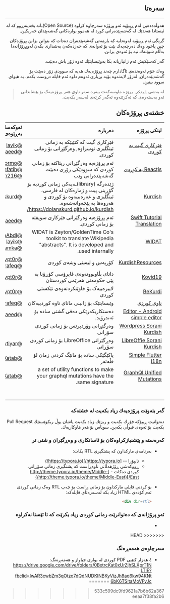 <div dir=rtl>

## سه‌ره‌تا

------



هه‌وڵده‌ده‌ین له‌م ڕیپۆیه‌ ئه‌و پڕۆژە سەرچاوە كراوه‌ (Open Source)ـانە بخه‌ینه‌ڕوو كه‌ له‌ ئیستادا هه‌ندێك لە گه‌شه‌پێده‌رانی كورد له ‌هه‌موو بواره‌كانی گه‌شه‌پێدان خه‌ریكین. 

گرنگی ئه‌م ڕیپۆیه‌ له‌وه‌دایه كه‌ یارمه‌تی گه‌شه‌پێده‌ران ده‌دات كه‌ بتوانن بزانن پڕۆژه‌كان چین یاخود وه‌ك ده‌رچه‌یه‌ك بێت بۆ ئه‌وانه‌ی كه‌ حه‌زده‌كه‌ن به‌شداری بكه‌ن له‌وپڕۆژانه‌دا بەڵام شوێنه‌ك نیه‌ بۆ ئه‌وه‌ی بزانن. 

گه‌ر كه‌سێكیش ئه‌م زانیاریانه‌ بكا به‌وێبسایتێك ئه‌وه‌ زۆر باش ده‌بێت.

وه‌ك خۆم ئه‌وه‌نده‌ی ئاگادارم چه‌ند پڕۆژه‌یه‌ك هه‌یه‌ كه‌ سوودی زۆر ده‌بێت بۆ گه‌شه‌پێده‌ران, له‌زۆر لایه‌نه‌وه‌ بۆیه‌ بڕیاری ئه‌وه‌م داوه‌ ئه‌م فایله‌ دروست بكه‌م. به‌ هیوای سوود بینین.



>لە بەشی ‍‍‍`لینکی پڕۆژە` ماوسەکەت ببەرە سەر ناوی هەر پڕۆژەیەک بۆ پێشاندانی ئەو بەستەرەی کە ئەکرێتەوە ئەگەر کرتەی لەسەر بکەیت.



## خشته‌ی پڕۆژه‌كان

 لینكی پڕۆژه‌ | ده‌رباره‌ | ئه‌وكه‌سانه‌ی به‌ڕێوه‌ی ده‌به‌ن | دۆخ 
---:|---:|---:|----
 [فێركاری گیت به‌ كوردی](https://github.com/layik/git-kurdi "https://github.com/layik/git-kurdi") | فێركاری گیت كه‌ كتێبێكه‌ به‌ زمانی ئینگلیزی نوسراوه‌, وه‌رگێڕانی بۆ زمانی کوردی. | [@layik](https://github.com/layik) <br /> [@rawandsaeed](https://github.com/rawandsaeed) | تەواونەکراو 
 [Reactjs به كوردی](https://github.com/reactjs/ku.reactjs.org "https://github.com/reactjs/ku.reactjs.org") | ئه‌م پڕۆژه‌یه‌ وه‌رگێڕانی ریئاكته‌ بۆ زمانی كوردی كه‌ سوودێكی زۆری ده‌بێت گه‌شه‌پێده‌رانی وێب | [@Herormo](https://github.com/herormo) <br /> [@Aranfatih](https://github.com/aranfatih) <br /> [@Goran216](https://github.com/Goran216) | تەواونەکراو 
[Kurdish](https://github.com/dolanskurd/kurdish "https://github.com/dolanskurd/kurdish") | ژێدەرگە (library)ـەیەکی زمانی کوردیە بۆ گۆڕینی پیت و ژمارەکان لە فارسی، ئینگلیزی و عەرەبییەوە بۆ کوردی و هەروەها بە پێچەوانەشەوە. <br />https://dolanskurd.github.io/kurdish/ | [@Dolanskurd](https://github.com/dolanskurd) | تەواوبوو 
[Swift Tutorial Translation](https://github.com/rawandsaeed/HWSTranslation "https://github.com/rawandsaeed/HWSTranslation") | ئه‌م پڕۆژه‌یه‌ وه‌رگێرانی فێركاری سویفته‌ بۆ زمانی كوردی. | [@rawandsaeed](https://github.com/rawandsaeed) | تەواونەکراو 
[WIDAT](https://github.com/FakhruddinAbdi/Widat "https://github.com/FakhruddinAbdi/Widat") | WIDAT is Zeyton/GoldenTime Co's toolkit to translate Wikipedia "abstracts". It is developed and used internally. | [@FakhruddinAbdi](https://github.com/FakhruddinAbdi) <br /> [@layik](https://github.com/layik) <br /> [@payamka](https://github.com/payamka) | تەواوبوو 
[KurdishResources](https://github.com/DevelopersTree/KurdishResources "https://github.com/DevelopersTree/KurdishResources") | کۆرپەس  و لیستی وشەی کوردی | [@encrypt0r](https://github.com/encrypt0r) <br /> [@aramrafeq](https://github.com/aramrafeq) | تەواوبوو 
[Kovid19](https://github.com/DevelopersTree/Kovid19 "https://github.com/DevelopersTree/Kovid19") | داتای بڵاوبوونەوەی ڤایرۆسی کۆڕۆنا بە پێی حکومەتی هەرێمی کوردستان | [@encrypt0r](https://github.com/encrypt0r) | تەواوبوو 
[BeKurdi](https://github.com/DevelopersTree/BeKurdi "https://github.com/DevelopersTree/BeKurdi") | لایبرەییەک بۆ خاوێنکردنەوەی تێکستی کوردی | [@encrypt0r](https://github.com/encrypt0r) | تەواوبوو 
[ناوی کوردی](https://www.nawikurdi.com/ "https://www.nawikurdi.com/") | وێبسایتێک بۆ زانینی مانای ناوە کوردییەکان | [@aramrafeq](https://github.com/aramrafeq) | تەواوبوو 
[Editor - Android simple  editor](https://github.com/billthefarmer/editor "https://github.com/billthefarmer/editor") | دەستکاریکەرێکی دەقی گشتی سادە بۆ ئەندرۆید. | [@rawandsaeed](https://github.com/rawandsaeed) | تەواوبوو 
[Wordpress Sorani Kurdish](https://make.wordpress.org/polyglots/teams/?locale=ckb "https://make.wordpress.org/polyglots/teams/?locale=ckb") | وەرگێڕانی وۆردپرێس بۆ زمانی کوردی سۆرانی |  | تەواونەبوو 
 [LibreOffie Sorani Kurdish](https://translations.documentfoundation.org/projects/libo_ui-master/scp2sourceonlineupdate/ckb/#overview "https://translations.documentfoundation.org/projects/libo_ui-master/scp2sourceonlineupdate/ckb/#overview") | وەڕگێرانی LibreOffice بۆ زمانی کوردی سۆڕانی | [@Jwtiyar](https://twitter.com/jwtiyar) | تەواونەبوو 
 [Simple Flutter I18n](https://github.com/A7madXatab/simple_flutter_i18n) |  پاکێگێکی ساده‌ بۆ مانێگ کردنی زمان لۆ فڵه‌ته‌ر | [@A7madXatab](https://github.com/A7madXatab) | ته‌واوبوو
  [GraphQl Unified Mutations](https://github.com/A7madXatab/graphql-unified-mutations) |a set of utility functions to make your graphql mutations have the same signature.| [@A7madXatab](https://github.com/A7madXatab) | ته‌واوبوو
  |  | |  
  |  | |  
  |  | |  
  |  | |  
  |  | |  
  |  | |  
  |  | |  



### گه‌ر بته‌وێت پرۆژه‌یه‌ك زیاد بكه‌یت له‌ خشته‌كه‌

ده‌توانیت ڕیپۆكه‌ فۆرك بكه‌یت و ریزێك زیاد بكه‌یت پاشان پوڵ ریكوێستێك Pull Request بكه‌یت بۆ ئه‌وه‌ی قبوڵی بكه‌ین. سوپاس بۆ هه‌ر هاوكاریه‌ك.

 

### کەرەستە و پێشنیازکراوەکان بۆ ئاسانکاری و وەڕگێران و شتی تر

- بەرنامەی مارکداون کە پشتگیری RTL بکات: 
  - تایپۆرا -- [https://typora.io/](https://typora.io/)  
  - ڕووکەشی ڕۆژهەڵاتی ناوەڕاست کە پشتگیری زمانی سۆڕانی کوردی دەکات - [http://theme.typora.io/theme/Middle-East/](http://theme.typora.io/theme/Middle-East/)
  
- بۆ کردنی فایلی مارکداون بۆ زمانی ڕاست بۆ چەپ RTL وەک زمانی کوردی ئەم کۆدەی HTML زیاد بکە لەسەرەتای فایلەکە:  

  ```html
  <div dir=rtl>
  ```

  

### ئەو پرۆژانەی کە دەتوانرێت زمانی کوردی زیاد بکرێت کە تا ئێستا نەکراوە 

- 
<<<<<<< HEAD

### سەرچاوەی هەمەڕەنگ 

- ٤ هەزار کتێبی PDF کوردی لە بواری جیاواز و هەمەڕەنگ: https://drive.google.com/drive/folders/0BxtrcKat0xUrZjhSLXprT1NLTlE?fbclid=IwAR3cwbZm3qOtzo7dQdNUDKINBKyVizJh8ao6kw94KNt6bK6TSitaMoVFyJc
=======
>>>>>>> 533c599dc9fd9621a7b6b62a367eeaa7f38fa2b6
